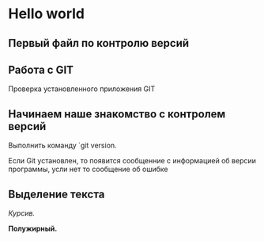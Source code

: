 # Hello world

## Первый файл по контролю версий

## Работа с GIT

Проверка установленного приложения GIT

## Начинаем наше знакомство с контролем версий

Выполнить команду `git version.

Если Git установлен, то появится сообщенние с информацией об версии программы, усли нет то сообщение об ошибке

## Выделение текста

*Курсив.*

**Полужирный.**

